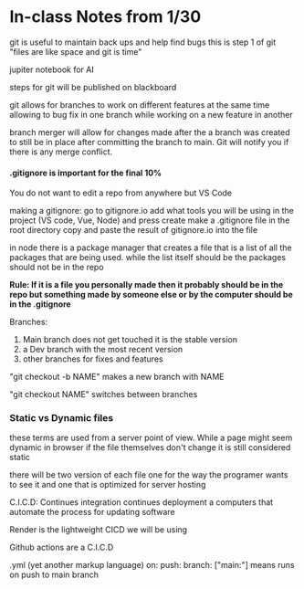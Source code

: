 # In-class Notes from 1/30

git is useful to maintain back ups and help find bugs this is step 1 of git 
    "files are like space and git is time"

jupiter notebook for AI

steps for git will be published on blackboard

git allows for branches to work on different features at the same time allowing to bug fix in one branch while working on a new feature in another 

branch merger will allow for changes made after the a branch was created to still be in place after committing the branch to main. Git will notify you if there is any merge conflict.

#### .gitignore is important for the final 10%

You do not want to edit a repo from anywhere but VS Code 

making a gitignore:
    go to gitignore.io
    add what tools you will be using in the project (VS code, Vue, Node) and press create
    make a .gitignore file in the root directory copy and paste the result of gitignore.io into the file

in node there is a package manager that creates a file that is a list of all the packages that are being used. while the list itself should be the packages should not be in the repo

__Rule: If it is a file you personally made then it probably should be in the repo but something made by someone else or by the computer should be in the .gitignore__

Branches: 
1. Main branch does not get touched it is the stable version
2. a Dev branch with the most recent version 
3. other branches for fixes and features

"git checkout -b NAME" makes a new branch with NAME 

"git checkout NAME" switches between branches

### Static vs Dynamic files
these terms are used from a server point of view. While a page might seem dynamic in browser if the file themselves don't change it is still considered static

there will be two version of each file one for the way the programer wants to see it and one that is optimized for server hosting 

C.I.C.D: Continues integration continues deployment
    a computers that automate the process for updating software

Render is the lightweight CICD we will be using 

Github actions are a C.I.C.D

.yml (yet another markup language) 
    on: 
        push:
            branch: ["main:"]
    means runs on push to main branch

